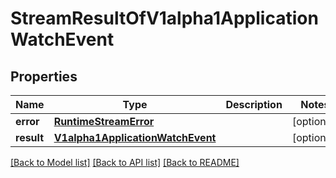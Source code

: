 # StreamResultOfV1alpha1ApplicationWatchEvent

## Properties
Name | Type | Description | Notes
------------ | ------------- | ------------- | -------------
**error** | [**RuntimeStreamError**](RuntimeStreamError.md) |  | [optional] 
**result** | [**V1alpha1ApplicationWatchEvent**](V1alpha1ApplicationWatchEvent.md) |  | [optional] 

[[Back to Model list]](../README.md#documentation-for-models) [[Back to API list]](../README.md#documentation-for-api-endpoints) [[Back to README]](../README.md)


